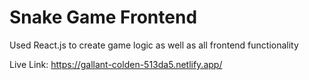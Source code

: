 # Snake Game Frontend


Used React.js to create game logic as well as all frontend functionality


Live Link: https://gallant-colden-513da5.netlify.app/
